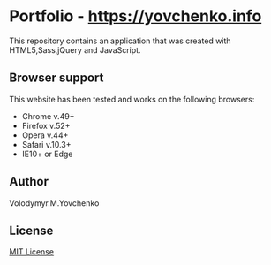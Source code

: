 # Portfolio - https://yovchenko.info
This repository contains an application that was created with HTML5,Sass,jQuery and JavaScript.
## Browser support
This website has been tested and works on the following browsers:
* Chrome v.49+
* Firefox v.52+
* Opera v.44+
* Safari v.10.3+
* IE10+ or Edge
## Author
Volodymyr.M.Yovchenko
## License
[MIT License](https://opensource.org/licenses/MIT)